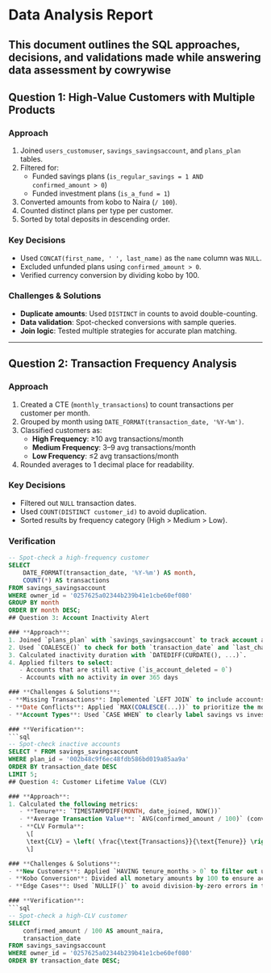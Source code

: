 # Data Analysis Report

This document outlines the SQL approaches, decisions, and validations made while answering data assessment by cowrywise
---

## Question 1: High-Value Customers with Multiple Products

### **Approach**
1. Joined `users_customuser`, `savings_savingsaccount`, and `plans_plan` tables.
2. Filtered for:
   - Funded savings plans (`is_regular_savings = 1 AND confirmed_amount > 0`)
   - Funded investment plans (`is_a_fund = 1`)
3. Converted amounts from kobo to Naira (`/ 100`).
4. Counted distinct plans per type per customer.
5. Sorted by total deposits in descending order.

### **Key Decisions**
- Used `CONCAT(first_name, ' ', last_name)` as the `name` column was `NULL`.
- Excluded unfunded plans using `confirmed_amount > 0`.
- Verified currency conversion by dividing kobo by 100.

### **Challenges & Solutions**
- **Duplicate amounts**: Used `DISTINCT` in counts to avoid double-counting.
- **Data validation**: Spot-checked conversions with sample queries.
- **Join logic**: Tested multiple strategies for accurate plan matching.

---

## Question 2: Transaction Frequency Analysis

### **Approach**
1. Created a CTE (`monthly_transactions`) to count transactions per customer per month.
2. Grouped by month using `DATE_FORMAT(transaction_date, '%Y-%m')`.
3. Classified customers as:
   - **High Frequency**: ≥10 avg transactions/month
   - **Medium Frequency**: 3–9 avg transactions/month
   - **Low Frequency**: ≤2 avg transactions/month
4. Rounded averages to 1 decimal place for readability.

### **Key Decisions**
- Filtered out `NULL` transaction dates.
- Used `COUNT(DISTINCT customer_id)` to avoid duplication.
- Sorted results by frequency category (High > Medium > Low).

### **Verification**
```sql
-- Spot-check a high-frequency customer
SELECT 
    DATE_FORMAT(transaction_date, '%Y-%m') AS month,
    COUNT(*) AS transactions
FROM savings_savingsaccount
WHERE owner_id = '0257625a02344b239b41e1cbe60ef080'
GROUP BY month
ORDER BY month DESC;
## Question 3: Account Inactivity Alert

### **Approach**:
1. Joined `plans_plan` with `savings_savingsaccount` to track account activity.
2. Used `COALESCE()` to check for both `transaction_date` and `last_charge_date`.
3. Calculated inactivity duration with `DATEDIFF(CURDATE(), ...)`.
4. Applied filters to select:
   - Accounts that are still active (`is_account_deleted = 0`)
   - Accounts with no activity in over 365 days

### **Challenges & Solutions**:
- **Missing Transactions**: Implemented `LEFT JOIN` to include accounts with no recorded transactions.
- **Date Conflicts**: Applied `MAX(COALESCE(...))` to prioritize the most recent activity date.
- **Account Types**: Used `CASE WHEN` to clearly label savings vs investment plans.

### **Verification**:
```sql
-- Spot-check inactive accounts
SELECT * FROM savings_savingsaccount 
WHERE plan_id = '002b48c9f6ec48fdb586bd019a85aa9a'
ORDER BY transaction_date DESC
LIMIT 5;
## Question 4: Customer Lifetime Value (CLV)

### **Approach**:
1. Calculated the following metrics:
   - **Tenure**: `TIMESTAMPDIFF(MONTH, date_joined, NOW())`
   - **Average Transaction Value**: `AVG(confirmed_amount / 100)` (converting from kobo to Naira)
   - **CLV Formula**:
     \[
     \text{CLV} = \left( \frac{\text{Transactions}}{\text{Tenure}} \right) \times 12 \times \left(0.1\% \times \text{Avg Transaction Value} \right)
     \]

### **Challenges & Solutions**:
- **New Customers**: Applied `HAVING tenure_months > 0` to filter out users with insufficient tenure.
- **Kobo Conversion**: Divided all monetary amounts by 100 to ensure accurate conversion from kobo to Naira.
- **Edge Cases**: Used `NULLIF()` to avoid division-by-zero errors in tenure or transaction counts.

### **Verification**:
```sql
-- Spot-check a high-CLV customer
SELECT 
    confirmed_amount / 100 AS amount_naira,
    transaction_date 
FROM savings_savingsaccount 
WHERE owner_id = '0257625a02344b239b41e1cbe60ef080'
ORDER BY transaction_date DESC;


